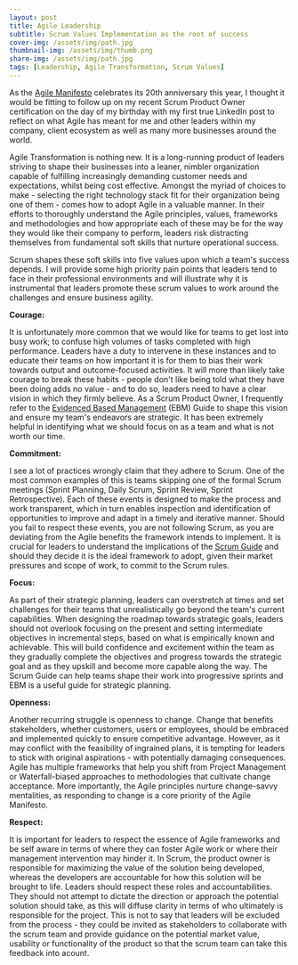 ```yaml
---
layout: post
title: Agile Leadership
subtitle: Scrum Values Implementation as the root of success 
cover-img: /assets/img/path.jpg
thumbnail-img: /assets/img/thumb.png
share-img: /assets/img/path.jpg
tags: [Leadership, Agile Transformation, Scrum Values]
---
```


As the [Agile Manifesto](https://agilemanifesto.org/) celebrates its 20th anniversary this year, I thought it would be fitting to follow up on my recent Scrum Product Owner certification on the day of my birthday with my first true LinkedIn post to reflect on what Agile has meant for me and other leaders within my company, client ecosystem as well as many more businesses around the world.

Agile Transformation is nothing new. It is a long-running product of leaders striving to shape their businesses into a leaner, nimbler organization capable of fulfilling increasingly demanding customer needs and expectations, whilst being cost effective. Amongst the myriad of choices to make - selecting the right technology stack fit for their organization being one of them - comes how to adopt Agile in a valuable manner. In their efforts to thoroughly understand the Agile principles, values, frameworks and methodologies and how appropriate each of these may be for the way they would like their company to perform, leaders risk distracting themselves from fundamental soft skills that nurture operational success.

Scrum shapes these soft skills into five values upon which a team's success depends. I will provide some high priority pain points that leaders tend to face in their professional environments and will illustrate why it is instrumental that leaders promote these scrum values to work around the challenges and ensure business agility. 

**Courage:**

It is unfortunately more common that we would like for teams to get lost into busy work; to confuse high volumes of tasks completed with high performance. Leaders have a duty to intervene in these instances and to educate their teams on how important it is for them to bias their work towards output and outcome-focused activities. It will more than likely take courage to break these habits - people don't like being told what they have been doing adds no value - and to do so, leaders need to have a clear vision in which they firmly believe. As a Scrum Product Owner, I frequently refer to the [Evidenced Based Management](https://www.scrum.org/resources/evidence-based-management-guide) (EBM) Guide to shape this vision and ensure my team's endeavors are strategic. It has been extremely helpful in identifying what we should focus on as a team and what is not worth our time. 

**Commitment:**

I see a lot of practices wrongly claim that they adhere to Scrum. One of the most common examples of this is teams skipping one of the formal Scrum meetings (Sprint Planning, Daily Scrum, Sprint Review, Sprint Retrospective). Each of these events is designed to make the process and work transparent, which in turn enables inspection and identification of opportunities to improve and adapt in a timely and iterative manner. Should you fail to respect these events, you are not following Scrum, as you are deviating from the Agile benefits the framework intends to implement. It is crucial for leaders to understand the implications of the [Scrum Guide](https://scrumguides.org/scrum-guide.html) and should they decide it is the ideal framework to adopt, given their market pressures and scope of work, to commit to the Scrum rules.

**Focus:** 

As part of their strategic planning, leaders can overstretch at times and set challenges for their teams that unrealistically go beyond the team's current capabilities. When designing the roadmap towards strategic goals, leaders should not overlook focusing on the present and setting intermediate objectives in incremental steps, based on what is empirically known and achievable. This will build confidence and excitement within the team as they gradually complete the objectives and progress towards the strategic goal and as they upskill and become more capable along the way. The Scrum Guide can help teams shape their work into progressive sprints and EBM is a useful guide for strategic planning. 

**Openness:**

Another recurring struggle is openness to change. Change that benefits stakeholders, whether customers, users or employees, should be embraced and implemented quickly to ensure competitive advantage. However, as it may conflict with the feasibility of ingrained plans, it is tempting for leaders to stick with original aspirations - with potentially damaging consequences. Agile has multiple frameworks that help you shift from Project Management or Waterfall-biased approaches to methodologies that cultivate change acceptance. More importantly, the Agile principles nurture change-savvy mentalities, as responding to change is a core priority of the Agile Manifesto.

**Respect:**

It is important for leaders to respect the essence of Agile frameworks and be self aware in terms of where they can foster Agile work or where their management intervention may hinder it. In Scrum, the product owner is responsible for maximizing the value of the solution being developed, whereas the developers are accountable for how this solution will be brought to life. Leaders should respect these roles and accountabilities. They should not attempt to dictate the direction or approach the potential solution should take, as this will diffuse clarity in terms of who ultimately is responsible for the project. This is not to say that leaders will be excluded from the process - they could be invited as stakeholders to collaborate with the scrum team and provide guidance on the potential market value, usability or functionality of the product so that the scrum team can take this feedback into acount.

